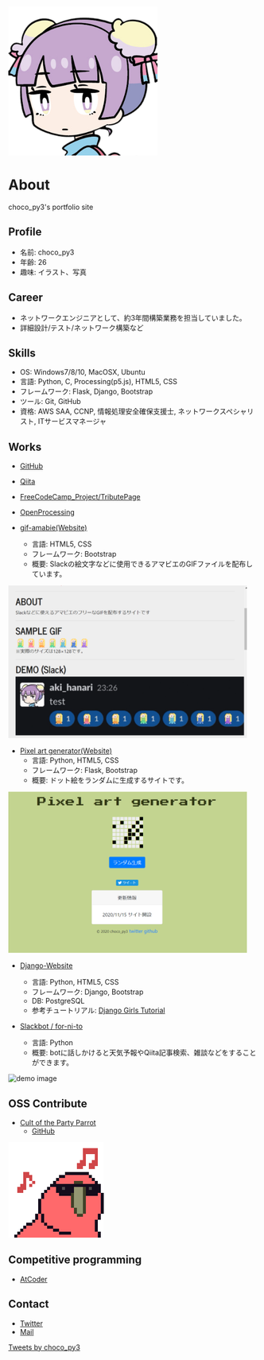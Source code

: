 ![profile-icon](img/icon2.png)

# About
choco_py3's portfolio site

## Profile
- 名前: choco_py3
- 年齢: 26
- 趣味: イラスト、写真

## Career
- ネットワークエンジニアとして、約3年間構築業務を担当していました。
- 詳細設計/テスト/ネットワーク構築など

## Skills
- OS: Windows7/8/10, MacOSX, Ubuntu
- 言語: Python, C, Processing(p5.js), HTML5, CSS
- フレームワーク: Flask, Django, Bootstrap
- ツール: Git, GitHub
- 資格: AWS SAA, CCNP, 情報処理安全確保支援士, ネットワークスペシャリスト, ITサービスマネージャ

## Works
- [GitHub](https://akihanari.github.io/)
- [Qiita](https://qiita.com/akihanari)
- [FreeCodeCamp_Project/TributePage](https://codepen.io/akihanari/pen/NWqYOgP)
- [OpenProcessing](https://www.openprocessing.org/user/215370)

- [gif-amabie(Website)](https://akihanari.github.io/gif-amabie/)
  - 言語: HTML5, CSS
  - フレームワーク: Bootstrap
  - 概要: Slackの絵文字などに使用できるアマビエのGIFファイルを配布しています。
<img src="img/b-demo.png" alt="demo image" title="b-demo.png" width="480" height="307">

- [Pixel art generator(Website)](https://flaskandheroku.herokuapp.com/)
  - 言語: Python, HTML5, CSS
  - フレームワーク: Flask, Bootstrap
  - 概要: ドット絵をランダムに生成するサイトです。
<img src="img/c-demo.png" alt="demo image" title="c-demo.png" width="480" height="324">

- [Django-Website](https://ha-workshop.herokuapp.com/)
  - 言語: Python, HTML5, CSS
  - フレームワーク: Django, Bootstrap
  - DB: PostgreSQL
  - 参考チュートリアル: [Django Girls Tutorial](https://tutorial.djangogirls.org/ja/)

- [Slackbot / for-ni-to](https://github.com/akihanari/Slackbot)
  - 言語: Python
  - 概要: botに話しかけると天気予報やQiita記事検索、雑談などをすることができます。
<img src="img/demo.gif" alt="demo image" title="demo.gif" width="480" height="320">


## OSS Contribute
- [Cult of the Party Parrot](https://cultofthepartyparrot.com/)
  - [GitHub](https://github.com/jmhobbs/cultofthepartyparrot.com)

![parrot gif](img/192_192.gif)


## Competitive programming
- [AtCoder](https://atcoder.jp/users/akihanari)

## Contact
- [Twitter](https://twitter.com/choco_py3)
- [Mail](akihanari@gmail.com)

<a class="twitter-timeline" data-width="400" data-height="600" data-theme="dark" href="https://twitter.com/choco_py3?ref_src=twsrc%5Etfw">Tweets by choco_py3</a> <script async src="https://platform.twitter.com/widgets.js" charset="utf-8"></script>


